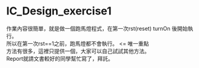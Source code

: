 # IC_Design_exercise1
作業內容很簡單，就是做一個跑馬燈程式，在第一次rst(reset) turnOn 後開始執行。  
所以在第一次rst==1之前，跑馬燈都不會執行。 <= 唯一重點  
方法有很多，這裡只提供一個，大家可以自己試試其他方法。  
Report就請文書較好的同學幫忙寫了，拜託。  

